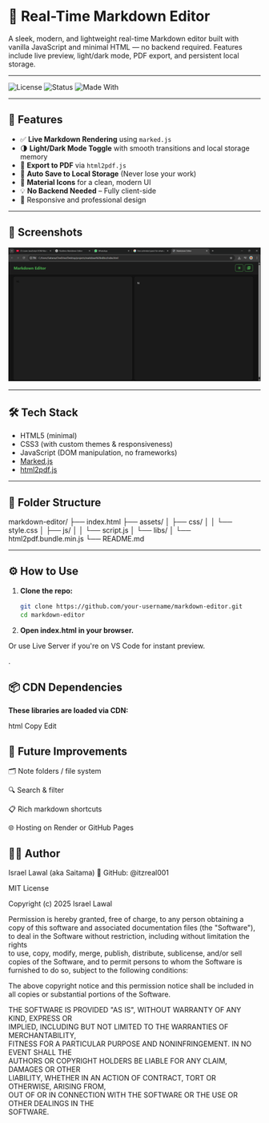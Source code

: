 # 📝 Real-Time Markdown Editor

A sleek, modern, and lightweight real-time Markdown editor built with vanilla JavaScript and minimal HTML — no backend required. Features include live preview, light/dark mode, PDF export, and persistent local storage.

---

![License](https://img.shields.io/badge/license-MIT-green.svg)
![Status](https://img.shields.io/badge/status-active-brightgreen)
![Made With](https://img.shields.io/badge/Made%20with-JavaScript-yellow?logo=javascript)

---

## 🚀 Features

- ✅ **Live Markdown Rendering** using `marked.js`
- 🌗 **Light/Dark Mode Toggle** with smooth transitions and local storage memory
- 📄 **Export to PDF** via `html2pdf.js`
- 💾 **Auto Save to Local Storage** (Never lose your work)
- 🧩 **Material Icons** for a clean, modern UI
- 💡 **No Backend Needed** – Fully client-side
- 🎯 Responsive and professional design

---

## 📸 Screenshots

 
 ![Markdown Editor Screenshot](assets/img/Screenshot%202025-06-25%20131938.png)

---

## 🛠️ Tech Stack

- HTML5 (minimal)
- CSS3 (with custom themes & responsiveness)
- JavaScript (DOM manipulation, no frameworks)
- [Marked.js](https://github.com/markedjs/marked)
- [html2pdf.js](https://github.com/eKoopmans/html2pdf)

---

## 📂 Folder Structure

markdown-editor/
├── index.html
├── assets/
│ ├── css/
│ │ └── style.css
│ ├── js/
│ │ └── script.js
│ └── libs/
│ └── html2pdf.bundle.min.js
└── README.md


---

## ⚙️ How to Use

1. **Clone the repo:**

   ```bash
   git clone https://github.com/your-username/markdown-editor.git
   cd markdown-editor

2. **Open index.html in your browser.**

Or use Live Server if you're on VS Code for instant preview.

.

## 📦 CDN Dependencies
**These libraries are loaded via CDN:**

html
Copy
Edit

<script src="https://cdn.jsdelivr.net/npm/marked/marked.min.js"></script>
<script src="https://cdnjs.cloudflare.com/ajax/libs/html2pdf.js/0.10.1/html2pdf.bundle.min.js"></script>


## 🧠 Future Improvements

🗂️ Note folders / file system

🔍 Search & filter

📋 Rich markdown shortcuts

🌐 Hosting on Render or GitHub Pages


## 🧑‍💻 Author
Israel Lawal (aka Saitama)
🔗 GitHub: @itzreal001


MIT License

Copyright (c) 2025 Israel Lawal

Permission is hereby granted, free of charge, to any person obtaining a copy
of this software and associated documentation files (the "Software"), to deal
in the Software without restriction, including without limitation the rights  
to use, copy, modify, merge, publish, distribute, sublicense, and/or sell      
copies of the Software, and to permit persons to whom the Software is          
furnished to do so, subject to the following conditions:                       

The above copyright notice and this permission notice shall be included in all 
copies or substantial portions of the Software.                                

THE SOFTWARE IS PROVIDED "AS IS", WITHOUT WARRANTY OF ANY KIND, EXPRESS OR    
IMPLIED, INCLUDING BUT NOT LIMITED TO THE WARRANTIES OF MERCHANTABILITY,       
FITNESS FOR A PARTICULAR PURPOSE AND NONINFRINGEMENT. IN NO EVENT SHALL THE    
AUTHORS OR COPYRIGHT HOLDERS BE LIABLE FOR ANY CLAIM, DAMAGES OR OTHER         
LIABILITY, WHETHER IN AN ACTION OF CONTRACT, TORT OR OTHERWISE, ARISING FROM,  
OUT OF OR IN CONNECTION WITH THE SOFTWARE OR THE USE OR OTHER DEALINGS IN THE  
SOFTWARE.






